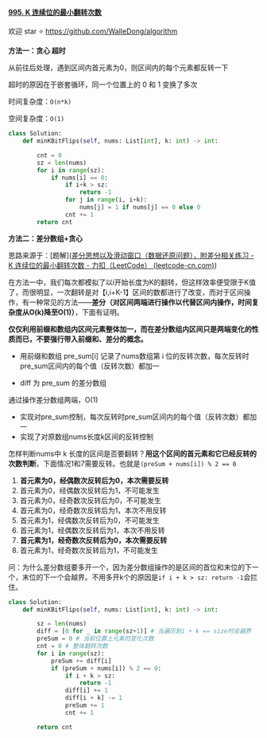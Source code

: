 #### [995. K 连续位的最小翻转次数](https://leetcode-cn.com/problems/minimum-number-of-k-consecutive-bit-flips/)

欢迎 star ⭐ https://github.com/WalleDong/algorithm



**方法一：贪心 超时**

从前往后处理，遇到区间内首元素为0，则区间内的每个元素都反转一下

超时的原因在于嵌套循环，同一个位置上的 0 和 1 变换了多次

时间复杂度：`O(n*k)`

空间复杂度：`O(1)`

```python
class Solution:
    def minKBitFlips(self, nums: List[int], k: int) -> int:

        cnt = 0
        sz = len(nums)
        for i in range(sz):
            if nums[i] == 0:
                if i+k > sz:
                    return -1
                for j in range(i, i+k):
                    nums[j] = 1 if nums[j] == 0 else 0
                cnt += 1
        return cnt
```

**方法二：差分数组+贪心**

思路来源于：[题解]([差分思想以及滑动窗口（数据还原问题），附差分相关练习 - K 连续位的最小翻转次数 - 力扣（LeetCode） (leetcode-cn.com)](https://leetcode-cn.com/problems/minimum-number-of-k-consecutive-bit-flips/solution/k-lian-xu-wei-de-zui-xiao-fan-zhuan-ci-s-dseq/))

在方法一中，我们每次都模拟了以i开始长度为K的翻转，但这样效率便受限于K值了，而很明显，一次翻转是对【i,i+K-1】区间的数都进行了改变，而对于区间操作，有一种常见的方法——**差分（对区间两端进行操作以代替区间内操作，时间复杂度从O(k)降至O(1)）**，下面有证明。

**仅仅利用前缀和数组内区间元素整体加一，而在差分数组内区间只是两端变化的性质而已，不要强行带入前缀和、差分的概念。**

- 用前缀和数组 pre_sum[i] 记录了nums数组第 i 位的反转次数，每次反转时pre_sum区间内的每个值（反转次数）都加一

- diff 为 pre_sum 的差分数组



通过操作差分数组两端，O(1)

- 实现对pre_sum控制，每次反转时pre_sum区间内的每个值（反转次数）都加一
- 实现了对原数组nums长度k区间的反转控制



怎样判断nums中 k 长度的区间是否要翻转？**用这个区间的首元素和它已经反转的次数判断**，下面情况1和7需要反转。也就是`(preSum + nums[i]) % 2 == 0`

1. **首元素为0，经偶数次反转后为0，本次需要反转**
2. 首元素为0，经偶数次反转后为1，不可能发生
3. 首元素为0，经奇数次反转后为0，不可能发生
4. 首元素为0，经奇数次反转后为1，本次不用反转
5. 首元素为1，经偶数次反转后为0，不可能发生
6. 首元素为1，经偶数次反转后为1，本次不用反转
7. **首元素为1，经奇数次反转后为0，本次需要反转**
8. 首元素为1，经奇数次反转后为1，不可能发生



问：为什么差分数组要多开一个，因为差分数组操作的是区间的首位和末位的下一个，末位的下一个会越界。不用多开k个的原因是`if i + k > sz: return -1`会拦住。

```python
class Solution:
    def minKBitFlips(self, nums: List[int], k: int) -> int:

        sz = len(nums)
        diff = [0 for _ in range(sz+1)] # 当遍历到i + k == size时会越界
        preSum = 0 # 当前位置上元素的变化次数
        cnt = 0 # 整体翻转次数
        for i in range(sz):
            preSum += diff[i]
            if (preSum + nums[i]) % 2 == 0:
                if i + k > sz:
                    return -1
                diff[i] += 1
                diff[i + k] -= 1
                preSum += 1
                cnt += 1

        return cnt
```



